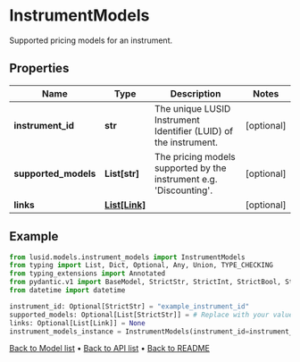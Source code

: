 # InstrumentModels

Supported pricing models for an instrument.
## Properties
Name | Type | Description | Notes
------------ | ------------- | ------------- | -------------
**instrument_id** | **str** | The unique LUSID Instrument Identifier (LUID) of the instrument. | [optional] 
**supported_models** | **List[str]** | The pricing models supported by the instrument e.g. &#39;Discounting&#39;. | [optional] 
**links** | [**List[Link]**](Link.md) |  | [optional] 
## Example

```python
from lusid.models.instrument_models import InstrumentModels
from typing import List, Dict, Optional, Any, Union, TYPE_CHECKING
from typing_extensions import Annotated
from pydantic.v1 import BaseModel, StrictStr, StrictInt, StrictBool, StrictFloat, StrictBytes, Field, validator, ValidationError, conlist, constr
from datetime import datetime

instrument_id: Optional[StrictStr] = "example_instrument_id"
supported_models: Optional[List[StrictStr]] = # Replace with your value
links: Optional[List[Link]] = None
instrument_models_instance = InstrumentModels(instrument_id=instrument_id, supported_models=supported_models, links=links)

```

[Back to Model list](../README.md#documentation-for-models) &#8226; [Back to API list](../README.md#documentation-for-api-endpoints) &#8226; [Back to README](../README.md)

